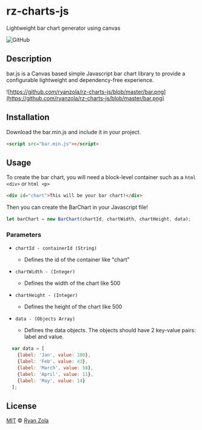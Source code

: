# rz-charts-js

Lightweight bar chart generator using canvas

![GitHub](https://img.shields.io/github/license/ryanzola/rz-charts-js.svg)

## Description

bar.js is a Canvas based simple Javascript bar chart library to provide a configurable lightweight and dependency-free experience.

![https://github.com/ryanzola/rz-charts-js/blob/master/bar.png](https://github.com/ryanzola/rz-charts-js/blob/master/bar.png)

## Installation

Download the bar.min.js and include it in your project.

```html
<script src="bar.min.js"></script>
```

## Usage

To create the bar chart, you will need a block-level container such as a ```html <div>``` or ```html <p>```

```html
<div id="chart">This will be your bar chart!</div>
```

Then you can create the BarChart in your Javascript file!

```js
let barChart = new BarChart(chartId, chartWidth, chartHeight, data);
```

### Parameters

* `chartId - containerId (String)`  
  * Defines the id of the container like "chart"  

* `chartWidth - (Integer)`  
  * Defines the width of the chart like 500  

* `chartHeight - (Integer)`  
  * Defines the height of the chart like 500  

* `data - (Objects Array)`  
  * Defines the data objects. The objects should have 2 key-value pairs: label and value.  

```js
  var data = [
    {label: 'Jan', value: 100},
    {label: 'Feb', value: 43},
    {label: 'March', value: 58},
    {label: 'April', value: 11},
    {label: 'May', value: 14}
  ];
```

## License

[MIT](LICENSE.md) © [Ryan Zola](https://github.com/ryanzola)
